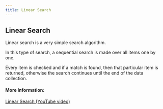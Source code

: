 ```yaml
---
title: Linear Search
---
```

## Linear Search

<p>Linear search is a very simple search algorithm.

<p>In this type of search, a sequential search is made over all items one by one.</p>

<p>Every item is checked and if a match is found, then that particular item is returned, otherwise the search continues until the end of the data collection.</p>

#### More Information:
<!-- Please add any articles you think might be helpful to read before writing the article -->
<a href="https://youtu.be/iwo5WAldDks">Linear Search (YouTube video)</a>



